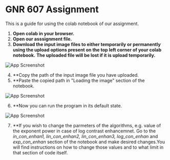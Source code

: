 
# GNR 607 Assignment 

This is a guide for using the colab notebook of our assignment.


1. **Open colab in your browser.**
2. **Open our asssignment file.**
3. **Download the input image files to either temporarily or permanently using the upload options present on the top left corner of your colab notebook.**
   **The uploaded file will be lost if it is upload temporarily.**

![App Screenshot](https://user-images.githubusercontent.com/78019202/203922484-dfd400d4-cd42-4541-a262-6500d537be0b.jpeg)

   
4. **Copy the path of the input image file you have uploaded.
5. **Paste the copied path in "Loading the image" section of the notebook.

![App Screenshot](https://user-images.githubusercontent.com/78019202/203923023-76176206-314c-42ed-ae91-b25cf639cb74.jpeg)


6. **Now you can run the program in its default state.

![App Screenshot](https://user-images.githubusercontent.com/78019202/203923411-156343e0-dcd1-4524-90f5-c0f70f08de22.jpeg)


7. **If you wish to change the parmeters of the algorithms, e.g. value of the exponent power in case of log contrast enhancemnet.
Go to the *in_con_enhan1, lin_con_enhan2, lin_con_enhan3, log_con_enhan* and *exp_con_enhan* section of the notebook and make desired changes.You will find instructions on how to change those values and to what limit in that section of code itself. 
